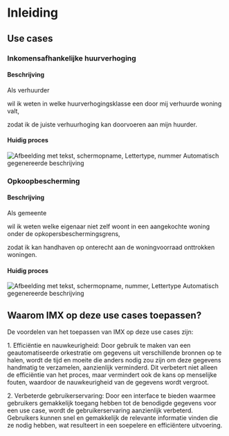 # Inleiding

## Use cases

### Inkomensafhankelijke huurverhoging

#### Beschrijving

Als verhuurder

wil ik weten in welke huurverhogingsklasse een door mij verhuurde woning valt,

zodat ik de juiste verhuurhoging kan doorvoeren aan mijn huurder.

#### Huidig proces

![Afbeelding met tekst, schermopname, Lettertype, nummer Automatisch
gegenereerde beschrijving](media/3a101f457feefb45b4f05111e3b07338.png)

### Opkoopbescherming

#### Beschrijving

Als gemeente

wil ik weten welke eigenaar niet zelf woont in een aangekochte woning onder de
opkopersbeschermingsgrens,

zodat ik kan handhaven op onterecht aan de woningvoorraad onttrokken woningen.

#### 

#### Huidig proces

![Afbeelding met tekst, schermopname, nummer, Lettertype Automatisch
gegenereerde beschrijving](media/4db8464a10b63defd03366ef6d828927.png)

## Waarom IMX op deze use cases toepassen?

De voordelen van het toepassen van IMX op deze use cases zijn:

1\. Efficiëntie en nauwkeurigheid: Door gebruik te maken van een geautomatiseerde
orkestratie om gegevens uit verschillende bronnen op te halen, wordt de tijd en
moeite die anders nodig zou zijn om deze gegevens handmatig te verzamelen,
aanzienlijk verminderd. Dit verbetert niet alleen de efficiëntie van het proces,
maar vermindert ook de kans op menselijke fouten, waardoor de nauwkeurigheid van
de gegevens wordt vergroot.

2\. Verbeterde gebruikerservaring: Door een interface te bieden waarmee
gebruikers gemakkelijk toegang hebben tot de benodigde gegevens voor een use
case, wordt de gebruikerservaring aanzienlijk verbeterd. Gebruikers kunnen snel
en gemakkelijk de relevante informatie vinden die ze nodig hebben, wat
resulteert in een soepelere en efficiëntere uitvoering.
